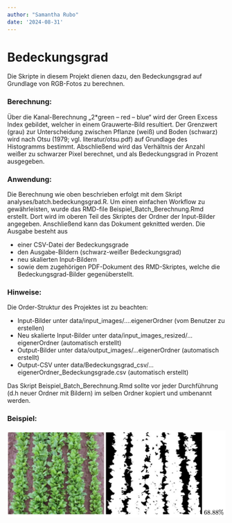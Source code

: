 ```yaml
---
author: "Samantha Rubo"
date: '2024-08-31'
---
```


# Bedeckungsgrad


Die Skripte in diesem Projekt dienen dazu, den Bedeckungsgrad auf Grundlage von RGB-Fotos zu berechnen. 


### Berechnung:
Über die Kanal-Berechnung „2*green – red – blue“ wird der Green Excess Index gebildet, welcher in einem Grauwerte-Bild resultiert. Der Grenzwert (grau) zur Unterscheidung zwischen Pflanze (weiß) und Boden (schwarz) wird nach Otsu (1979; vgl. literatur/otsu.pdf) auf Grundlage des Histogramms bestimmt. Abschließend wird das Verhältnis der Anzahl weißer zu schwarzer Pixel berechnet, und als Bedeckungsgrad in Prozent ausgegeben.


### Anwendung:
Die Berechnung wie oben beschrieben erfolgt mit dem Skript analyses/batch.bedeckungsgrad.R. Um einen einfachen Workflow zu gewährleisten, wurde das RMD-file Beispiel_Batch_Berechnung.Rmd erstellt. Dort wird im oberen Teil des Skriptes der Ordner der Input-Bilder angegeben. Anschließend kann das Dokument geknitted werden. 
Die Ausgabe besteht aus 

-	einer CSV-Datei der Bedeckungsgrade
-	den Ausgabe-Bildern (schwarz-weißer Bedeckungsgrad)
-	neu skalierten Input-Bildern
-	sowie dem zugehörigen PDF-Dokument des RMD-Skriptes, welche die Bedeckungsgrad-Bilder gegenüberstellt.



### Hinweise:
Die Order-Struktur des Projektes ist zu beachten:

-	Input-Bilder unter data/input_images/….eigenerOrdner (vom Benutzer zu erstellen)
-	Neu skalierte Input-Bilder unter data/input_images_resized/…eigenerOrdner (automatisch erstellt)
-	Output-Bilder unter data/output_images/…eigenerOrdner (automatisch erstellt)
-	Output-CSV unter data/Bedeckungsgrad_csv/… eigenerOrdner_Bedeckungsgrade.csv (automatisch erstellt)

Das Skript Beispiel_Batch_Berechnung.Rmd sollte vor jeder Durchführung (d.h neuer Ordner mit Bildern) im selben Ordner kopiert und umbenannt werden.


### Beispiel:
![Bedeckungsgrad Spinat (%)](data/output_images/Bedeckungsgrad_Beispiel.png)

